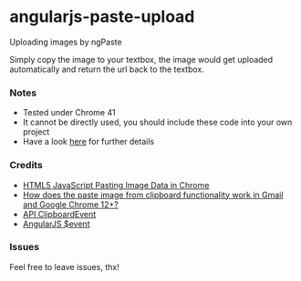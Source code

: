 # angularjs-paste-upload
Uploading images by ngPaste

Simply copy the image to your textbox, the image would get uploaded automatically and return the url back to the textbox.

### Notes
* Tested under Chrome 41
* It cannot be directly used, you should include these code into your own project
* Have a look [here](https://github.com/xh4n3/zone_blog) for further details

### Credits

* [HTML5 JavaScript Pasting Image Data in Chrome](http://strd6.com/2011/09/html5-javascript-pasting-image-data-in-chrome/)
* [How does the paste image from clipboard functionality work in Gmail and Google Chrome 12+?](http://stackoverflow.com/questions/6333814/how-does-the-paste-image-from-clipboard-functionality-work-in-gmail-and-google-c)
* [API ClipboardEvent](https://developer.mozilla.org/en-US/docs/Web/API/ClipboardEvent)
* [AngularJS $event](https://docs.angularjs.org/guide/expression#-event-)

### Issues

Feel free to leave issues, thx!